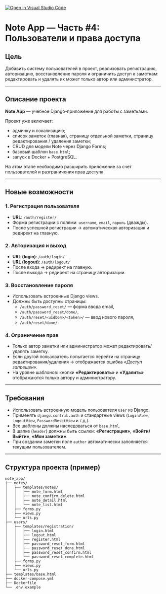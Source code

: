 [![Open in Visual Studio Code](https://classroom.github.com/assets/open-in-vscode-2e0aaae1b6195c2367325f4f02e2d04e9abb55f0b24a779b69b11b9e10269abc.svg)](https://classroom.github.com/online_ide?assignment_repo_id=20116526&assignment_repo_type=AssignmentRepo)
# Note App — Часть #4: Пользователи и права доступа

## Цель  
Добавить систему пользователей в проект, реализовать регистрацию, авторизацию, восстановление пароля и ограничить доступ к заметкам: редактировать и удалять их может только автор или администратор.

---

## Описание проекта  
**Note App** — учебное Django-приложение для работы с заметками.  

Проект уже включает:  
- админку и локализацию;  
- список заметок (главная), страницу отдельной заметки, страницу редактирования / удаления заметки;  
- CRUD для модели Note через Django Forms;  
- базовый шаблон `base.html`;  
- запуск в Docker + PostgreSQL.  

На этом этапе необходимо расширить приложение за счет пользователей и разграничения прав доступа.  

---

## Новые возможности  

### 1. Регистрация пользователя  
- **URL**: `/auth/register/`  
- Форма регистрации с полями: `username`, `email`, `пароль` (дважды).  
- После успешной регистрации → автоматическая авторизация и редирект на главную.  

### 2. Авторизация и выход  
- **URL (login)**: `/auth/login/`  
- **URL (logout)**: `/auth/logout/`  
- После входа → редирект на главную.  
- После выхода → редирект на страницу авторизации.  

### 3. Восстановление пароля  
- Использовать встроенные Django views.  
- Должны быть доступны страницы:  
  - `/auth/password_reset/` — форма ввода email,  
  - `/auth/password_reset/done/`,  
  - `/auth/reset/<uidb64>/<token>/` — ввод нового пароля,  
  - `/auth/reset/done/`.  

### 4. Ограничение прав  
- Только автор заметки или администратор может редактировать/удалять заметку.  
- Если другой пользователь попытается перейти на страницу редактирования/удаления → отображается ошибка *«Доступ запрещен»*.  
- На уровне шаблонов: кнопки **«Редактировать»** и **«Удалить»** отображаются только автору и администратору.  

---

## Требования  
- Использовать встроенную модель пользователя `User` из Django.  
- Применять `django.contrib.auth` и стандартные views (`LoginView`, `LogoutView`, `PasswordResetView` и т.д.).  
- Все шаблоны должны наследоваться от `base.html`.  
- В шапке (`header`) должны быть ссылки: **«Регистрация»**, **«Войти/Выйти»**, **«Мои заметки»**.  
- При создании заметки поле `author` автоматически заполняется текущим пользователем.  

---

## Структура проекта (пример)  

```
note_app/
├── notes/
│   ├── templates/notes/
│   │   ├── note_form.html
│   │   ├── note_confirm_delete.html
│   │   ├── note_detail.html
│   │   └── note_list.html
│   ├── forms.py
│   ├── views.py
│   └── urls.py
├── users/
│   ├── templates/registration/
│   │   ├── login.html
│   │   ├── logout.html
│   │   ├── register.html
│   │   ├── password_reset_form.html
│   │   ├── password_reset_done.html
│   │   ├── password_reset_confirm.html
│   │   └── password_reset_complete.html
│   ├── forms.py
│   ├── views.py
│   └── urls.py
├── templates/base.html
├── docker-compose.yml
├── Dockerfile
└── .env.example
```
